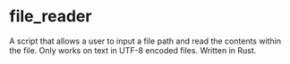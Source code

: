 # file_reader
A script that allows a user to input a file path and read the contents within the file. Only works on text in UTF-8 encoded files. Written in Rust.
